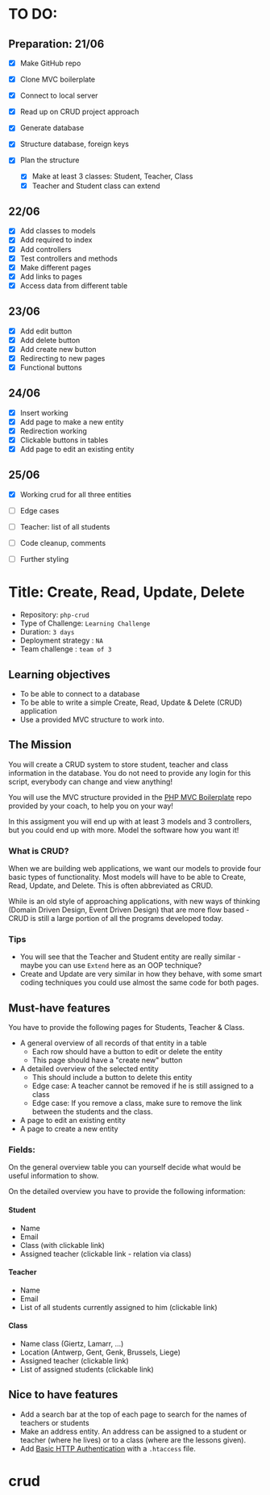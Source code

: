 # TO DO:
## Preparation: 21/06
- [x] Make GitHub repo
- [x] Clone MVC boilerplate
- [x] Connect to local server
  
- [x] Read up on CRUD project approach
- [x] Generate database
- [x] Structure database, foreign keys 
  
- [x] Plan the structure
  - [x] Make at least 3 classes: Student, Teacher, Class
  - [x] Teacher and Student class can extend

## 22/06
- [x] Add classes to models
- [x] Add required to index
- [x] Add controllers
- [x] Test controllers and methods
- [x] Make different pages 
- [x] Add links to pages  
- [x] Access data from different table

## 23/06
- [x] Add edit button
- [x] Add delete button
- [x] Add create new button
- [x] Redirecting to new pages
- [x] Functional buttons

## 24/06
- [x] Insert working
- [x] Add page to make a new entity  
- [x] Redirection working  
- [x] Clickable buttons in tables
- [x] Add page to edit an existing entity

## 25/06
- [x] Working crud for all three entities
- [ ] Edge cases
- [ ] Teacher: list of all students
- [ ] Code cleanup, comments
- [ ] Further styling


# Title: Create, Read, Update, Delete

- Repository: `php-crud`
- Type of Challenge: `Learning Challenge`
- Duration: `3 days`
- Deployment strategy : `NA`
- Team challenge : `team of 3`

## Learning objectives
- To be able to connect to a database
- To be able to write a simple Create, Read, Update & Delete (CRUD) application
- Use a provided MVC structure to work into.

## The Mission
You will create a CRUD system to store student, teacher and class information in the database.
You do not need to provide any login for this script, everybody can change and view anything!

You will use the MVC structure provided in the [PHP MVC Boilerplate](https://github.com/becodeorg/php-mvc-boilerplate) repo provided by your coach, to help you on your way!

In this assigment you will end up with at least 3 models and 3 controllers, but you could end up with more. Model the software how you want it!

### What is CRUD?
When we are building web applications, we want our models to provide four basic types of functionality. Most models will have to be able to Create, Read, Update, and Delete. This is often abbreviated as CRUD.

While is an old style of approaching applications, with new ways of thinking (Domain Driven Design, Event Driven Design) that are more flow based - CRUD is still a large portion of all the programs developed today.

### Tips
- You will see that the Teacher and Student entity are really similar - maybe you can use `Extend` here as an OOP technique?
- Create and Update are very similar in how they behave, with some smart coding techniques you could use almost the same code for both pages.

## Must-have features
You have to provide the following pages for Students, Teacher & Class.

- A general overview of all records of that entity in a table
    * Each row should have a button to edit or delete the entity
    * This page should have a "create new" button
- A detailed overview of the selected entity
    * This should include a button to delete this entity
    * Edge case: A teacher cannot be removed if he is still assigned to a class
    * Edge case: If you remove a class, make sure to remove the link between the students and the class.
- A page to edit an existing entity
- A page to create a new entity

### Fields:
On the general overview table you can yourself decide what would be useful information to show.

On the detailed overview you have to provide the following information:

#### Student
- Name
- Email
- Class (with clickable link)
- Assigned teacher (clickable link - relation via class)

#### Teacher
- Name
- Email
- List of all students currently assigned to him (clickable link)
 
#### Class 
- Name class (Giertz, Lamarr, ...)
- Location (Antwerp, Gent, Genk, Brussels, Liege)
- Assigned teacher (clickable link)
- List of assigned students (clickable link)

## Nice to have features
- Add a search bar at the top of each page to search for the names of teachers or students
- Make an address entity. An address can be assigned to a student or teacher (where he lives) or to a class (where are the lessons given).
- Add [Basic HTTP Authentication](https://www.lifewire.com/password-protect-single-file-with-htaccess-3467922) with a `.htaccess` file.
# crud

